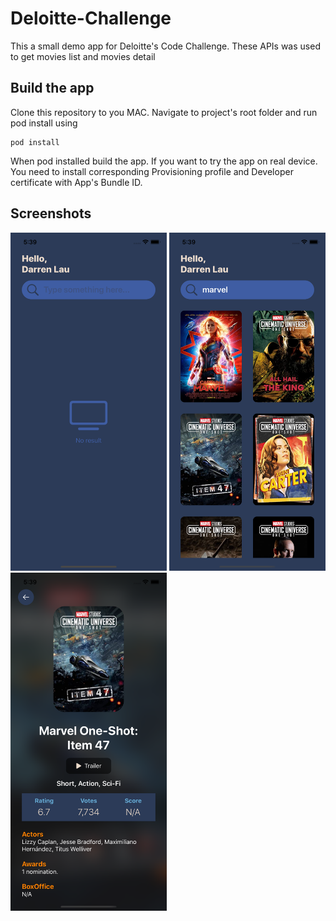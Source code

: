 # Deloitte-Challenge

This a small demo app for Deloitte's Code Challenge. These APIs was used to get movies list and movies detail

## Build the app

Clone this repository to you MAC. Navigate to project's root folder and run pod install using
```
pod install
```
When pod installed build the app. If you want to try the app on real device. You need to install corresponding Provisioning profile and Developer certificate with App's Bundle ID.

## Screenshots
<p float="left">
    <img src="https://github.com/quocman-sutrix/Deloitte-Challenge/blob/master/screenshots/deloitte-3.png?raw=true" width="250" />
    <img src="https://github.com/quocman-sutrix/Deloitte-Challenge/blob/master/screenshots/deloitte-2.png?raw=true" width="250" />
    <img src="https://github.com/quocman-sutrix/Deloitte-Challenge/blob/master/screenshots/deloitte-1.png?raw=true" width="250" />
</p>